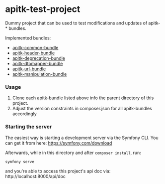# apitk-test-project

Dummy project that can be used to test modifications and updates of apitk-* bundles.

Implemented bundles:
* [apitk-common-bundle]
* [apitk-header-bundle]
* [apitk-deprecation-bundle]
* [apitk-dtomapper-bundle]
* [apitk-url-bundle]
* [apitk-manipulation-bundle]


### Usage

1. Clone each apitk-bundle listed above info the parent directory of this project.
2. Adjust the version constraints in composer.json for all apitk-bundles accordingly

### Starting the server

The easiest way is starting a development server via the Symfony CLI.
You can get it from here: https://symfony.com/download

Afterwards, while in this directory and after `composer install`, run:

    symfony serve

and you're able to access this project's api doc via: http://localhost:8000/api/doc



[apitk-common-bundle]: https://github.com/byWulf/apitk-common-bundle
[apitk-header-bundle]: https://github.com/byWulf/apitk-header-bundle
[apitk-deprecation-bundle]: https://github.com/byWulf/apitk-deprecation-bundle
[apitk-dtomapper-bundle]: https://github.com/byWulf/apitk-dtomapper-bundle
[apitk-url-bundle]: https://github.com/byWulf/apitk-url-bundle
[apitk-manipulation-bundle]: https://github.com/byWulf/apitk-manipulation-bundle

